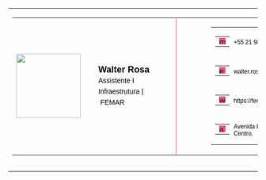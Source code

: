 <table cellpadding="0" cellspacing="0" class="table__StyledTable-sc-1avdl6r-0 kAbRZI" style="vertical-align: -webkit-baseline-middle; font-size: medium; font-family: Arial;"><tbody><tr><td><table cellpadding="0" cellspacing="0" class="table__StyledTable-sc-1avdl6r-0 kAbRZI" style="vertical-align: -webkit-baseline-middle; font-size: medium; font-family: Arial;"><tbody><tr><td width="150" style="vertical-align: middle;"><span class="template3__ImageContainer-sc-vj949k-0 jeScQV" style="margin-right: 20px; display: block;"><img src="https://femar.marica.rj.gov.br/wp-content/uploads/2022/08/logo-portal-femar-md.png" role="presentation" width="130" class="image__StyledImage-sc-hupvqm-0 gYgOut" style="max-width: 130px;"></span></td><td style="vertical-align: middle;"><h2 color="#000000" class="name__NameContainer-sc-1m457h3-0 jxbGUj" style="margin: 0px; font-size: 18px; color: rgb(0, 0, 0); font-weight: 600;"><span>Walter</span><span>&nbsp;</span><span>Rosa</span></h2><p color="#000000" font-size="medium" class="job-title__Container-sc-1hmtp73-0 ifJNJc" style="margin: 0px; color: rgb(0, 0, 0); font-size: 14px; line-height: 22px;"><span>Assistente I</span></p><p color="#000000" font-size="medium" class="company-details__CompanyContainer-sc-j5pyy8-0 VnOLK" style="margin: 0px; font-weight: 500; color: rgb(0, 0, 0); font-size: 14px; line-height: 22px;"><span>Infraestrutura</span><span>&nbsp;|&nbsp;</span><span>FEMAR</span></p></td><td width="30"><div style="width: 30px;"></div></td><td color="#f2547d" direction="vertical" width="1" height="auto" class="color-divider__Divider-sc-1h38qjv-0 llIisW" style="width: 1px; border-bottom: none; border-left: 1px solid rgb(242, 84, 125);"></td><td width="30"><div style="width: 30px;"></div></td><td style="vertical-align: middle;"><table cellpadding="0" cellspacing="0" class="table__StyledTable-sc-1avdl6r-0 kAbRZI" style="vertical-align: -webkit-baseline-middle; font-size: medium; font-family: Arial;"><tbody><tr height="25" style="vertical-align: middle;"><td width="30" style="vertical-align: middle;"><table cellpadding="0" cellspacing="0" class="table__StyledTable-sc-1avdl6r-0 kAbRZI" style="vertical-align: -webkit-baseline-middle; font-size: medium; font-family: Arial;"><tbody><tr><td style="vertical-align: bottom;"><span color="#f2547d" width="11" class="contact-info__IconWrapper-sc-mmkjr6-1 bglVXe" style="display: inline-block; background-color: rgb(242, 84, 125);"><img src="https://cdn2.hubspot.net/hubfs/53/tools/email-signature-generator/icons/phone-icon-2x.png" color="#f2547d" alt="mobilePhone" width="13" class="contact-info__ContactLabelIcon-sc-mmkjr6-0 cnkwri" style="display: block; background-color: rgb(242, 84, 125);"></span></td></tr></tbody></table></td><td style="padding: 0px; color: rgb(0, 0, 0);"><a href="tel:+55 21 98139-2749" color="#000000" class="contact-info__ExternalLink-sc-mmkjr6-2 ibLXSU" style="text-decoration: none; color: rgb(0, 0, 0); font-size: 12px;"><span>+55 21 98139-2749</span></a></td></tr><tr height="25" style="vertical-align: middle;"><td width="30" style="vertical-align: middle;"><table cellpadding="0" cellspacing="0" class="table__StyledTable-sc-1avdl6r-0 kAbRZI" style="vertical-align: -webkit-baseline-middle; font-size: medium; font-family: Arial;"><tbody><tr><td style="vertical-align: bottom;"><span color="#f2547d" width="11" class="contact-info__IconWrapper-sc-mmkjr6-1 bglVXe" style="display: inline-block; background-color: rgb(242, 84, 125);"><img src="https://cdn2.hubspot.net/hubfs/53/tools/email-signature-generator/icons/email-icon-2x.png" color="#f2547d" alt="emailAddress" width="13" class="contact-info__ContactLabelIcon-sc-mmkjr6-0 cnkwri" style="display: block; background-color: rgb(242, 84, 125);"></span></td></tr></tbody></table></td><td style="padding: 0px;"><a href="mailto:walter.rosa@femar.marica.com.br" color="#000000" class="contact-info__ExternalLink-sc-mmkjr6-2 ibLXSU" style="text-decoration: none; color: rgb(0, 0, 0); font-size: 12px;"><span>walter.rosa@femar.marica.com.br</span></a></td></tr><tr height="25" style="vertical-align: middle;"><td width="30" style="vertical-align: middle;"><table cellpadding="0" cellspacing="0" class="table__StyledTable-sc-1avdl6r-0 kAbRZI" style="vertical-align: -webkit-baseline-middle; font-size: medium; font-family: Arial;"><tbody><tr><td style="vertical-align: bottom;"><span color="#f2547d" width="11" class="contact-info__IconWrapper-sc-mmkjr6-1 bglVXe" style="display: inline-block; background-color: rgb(242, 84, 125);"><img src="https://cdn2.hubspot.net/hubfs/53/tools/email-signature-generator/icons/link-icon-2x.png" color="#f2547d" alt="website" width="13" class="contact-info__ContactLabelIcon-sc-mmkjr6-0 cnkwri" style="display: block; background-color: rgb(242, 84, 125);"></span></td></tr></tbody></table></td><td style="padding: 0px;"><a href="https://femar.marica.rj.gov.br/" color="#000000" class="contact-info__ExternalLink-sc-mmkjr6-2 ibLXSU" style="text-decoration: none; color: rgb(0, 0, 0); font-size: 12px;"><span>https://femar.marica.rj.gov.br/</span></a></td></tr><tr height="25" style="vertical-align: middle;"><td width="30" style="vertical-align: middle;"><table cellpadding="0" cellspacing="0" class="table__StyledTable-sc-1avdl6r-0 kAbRZI" style="vertical-align: -webkit-baseline-middle; font-size: medium; font-family: Arial;"><tbody><tr><td style="vertical-align: bottom;"><span color="#f2547d" width="11" class="contact-info__IconWrapper-sc-mmkjr6-1 bglVXe" style="display: inline-block; background-color: rgb(242, 84, 125);"><img src="https://cdn2.hubspot.net/hubfs/53/tools/email-signature-generator/icons/address-icon-2x.png" color="#f2547d" alt="address" width="13" class="contact-info__ContactLabelIcon-sc-mmkjr6-0 cnkwri" style="display: block; background-color: rgb(242, 84, 125);"></span></td></tr></tbody></table></td><td style="padding: 0px;"><span color="#000000" class="contact-info__Address-sc-mmkjr6-3 jxDmGK" style="font-size: 12px; color: rgb(0, 0, 0);"><span>Avenida Roberto Silveira, 118, Centro.</span></span></td></tr></tbody></table></td></tr></tbody></table></td></tr><tr><td></td></tr><tr><td></td></tr></tbody></table>
